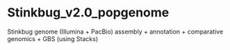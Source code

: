 # Stinkbug_v2.0_popgenome
Stinkbug genome (Illumina + PacBio) assembly + annotation + comparative genomics + GBS (using Stacks)

